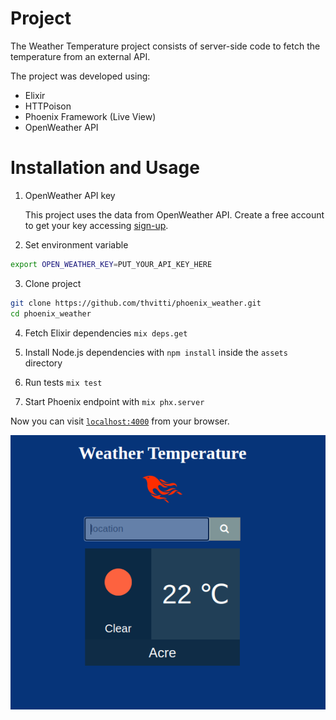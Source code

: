 # Project
The Weather Temperature project consists of server-side code to fetch the temperature from an external API.

The project was developed using:

* Elixir
* HTTPoison
* Phoenix Framework (Live View)
* OpenWeather API

# Installation and Usage

  1. OpenWeather API key

     This project uses the data from OpenWeather API. Create a free account to get your key accessing [sign-up](https://home.openweathermap.org/users/sign_up).

  2. Set environment variable

```sh
export OPEN_WEATHER_KEY=PUT_YOUR_API_KEY_HERE
```

  3. Clone project
  ```sh
  git clone https://github.com/thvitti/phoenix_weather.git
  cd phoenix_weather
  ```

  4. Fetch Elixir dependencies
    `mix deps.get`

  5. Install Node.js dependencies with `npm install` inside the `assets` directory

  6. Run tests
    `mix test`

  7. Start Phoenix endpoint with `mix phx.server`


  Now you can visit [`localhost:4000`](http://localhost:4000) from your browser.

  ![Screen example](/assets/static/images/screen.png)
